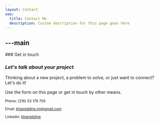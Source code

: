 ```yaml
---
layout: Contact
seo:
  title: Contact Me
  description: Custom description for this page goes here
---
```




---main
---

<PageTitle>
  ### Get in touch

  ### _Let's talk about your project_
</PageTitle>

Thinking about a new project, a problem to solve, or just want to connect? Let's do it!

Use the form on this page or get in touch by other means.

<Sep size="12" />

<small>
  <Icon src="/icons/call.svg" className="inline mr-2 align-middle fill-current text-omega-500" /> Phone: (216) 53 179 759

  <Icon src="/icons/mail.svg" className="mr-2 inline align-middle fill-current text-omega-500" /> Email: khiareddine.mj@gmail.com

  <Icon src="/icons/logo-linkedin.svg" className="mr-2 inline align-middle fill-current text-omega-500" /> Linkedin: [khiareddine ](https://www.linkedin.com/in/mohamed-jamel-khiareddine-b81994149/)

</small>